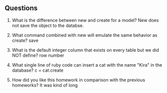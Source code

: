 ## Questions

1. What is the difference between new and create for a model? New does not save the object to the databse.

2. What command combined with new will emulate the same behavior as create? save

3. What is the default integer column that exists on every table but we did NOT define? row number

4. What single line of ruby code can insert a cat with the name "Kira" in the database? c = cat.create

5. How did you like this homework in comparison with the previous homeworks? It was kind of long
